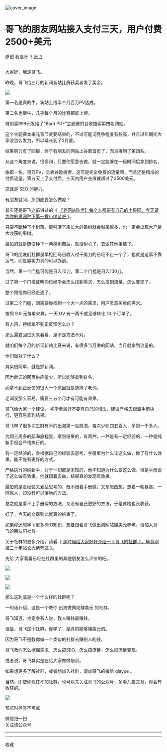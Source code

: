 ![cover_image](https://mmbiz.qpic.cn/sz_mmbiz_jpg/LBrX00GQeicuBmSAJdzUXJnxrO8BMLUwkmITa71g34uiahBF1JXYxUtGJUGb6rAOoeE51heTkW7dP5rqNiaaV3JAA/0?wx_fmt=jpeg)

#  哥飞的朋友网站接入支付三天，用户付费2500+美元

原创  我是哥飞  [ 哥飞 ](javascript:void\(0\);)

__ _ _ _ _

大家好，我是哥飞。

  

昨晚，哥飞给三月的新词新站比赛获奖者发了奖金。  

  

![](https://mmbiz.qpic.cn/sz_mmbiz_jpg/LBrX00GQeicuBmSAJdzUXJnxrO8BMLUwk7MIsyMK3aWwtRibLQvuMtVsv7mDPiaAlR4YMfib6SntvT4FGysScVT4iaA/640?wx_fmt=jpeg)

第一名是真的牛，新站上线半个月百万PV达成。  

  

第二名也很牛，几乎每个月的比赛都能上榜。

  

特别奖999元发给了“Bard PDF”主题赛的谷歌搜索第四名网站。

  

这个主题赛本来元宵节就要结束的，不过可能词竞争程度有些高，并且过年期间大家没怎么发力，所以延长到了3月底。

  

结果努力有了回报，终于有朋友的网站上谷歌首页了，而且排到了第四名。

  

从这个角度来说，很多词，只要你愿意去做，就一定能够在一段时间后拿到排名。

  

像第一名，百万PV，全靠谷歌搜索，这可是完全免费的流量啊，而且还是精准的付费流量，第五天上了支付后，三天内用户充值就超过了2500美元。

  

这就是 SEO 的魅力。

  

有朋友就问，那到底要怎么做呢？  

  

其实还是哥飞之前讲过的《 [ 【养网站防老】每个人都要有自己的小果园，今天请为你的果园种下第一棵小树苗吧
](http://mp.weixin.qq.com/s?__biz=MjM5OTIzMzYyMA==&mid=2650082415&idx=1&sn=8b725d7238143cdf7b0992b6f7835b57&chksm=bf3f3d548848b442dafc0a5fa379cf90be1749a82d62c2371d2140fed2cc5bbc86e3430e2d6f&scene=21#wechat_redirect)
》。

  

只要不断种下小树苗，能够活下来长大的果树就会越来越多，也一定会出现大产量大收获的果树。

  

最怕的就是随便种下一两棵树苗后，就没耐心了，去做其他事情了。

  

哥飞的朋友们社群里单枪匹马日收入过千美刀的已经不止一个了，也就是这事不靠运气，而是靠实力真的可以办到。

  

当然，第一个门槛可能是日入10刀，第二个门槛是日入100刀。

  

过了第一个门槛证明你已经学会怎么找到需求，怎么找到流量，怎么变现了。

  

整个路径你已经走通了。

  

过第二个门槛，则需要你找到一个大一点的需求，用户愿意买单的需求。

  

按照 9.9 元每单来算，一天 UV 有一两千就足够转化 10 个订单了。

  

有人问，持续拿不到正反馈怎么办？

  

那么需要回过头来看看，是不是方法不对。

  

就咱们每个月的新词新站比赛来说，有很多当月做的网站，当月就拿到流量的。

  

他们做对了什么？

  

其实很简单，就是抓新词。

  

因为新词的网页供应量少，所以能够拿到排名。

  

而拿不到正反馈的很大一个原因就是选择了老词。

  

老词没那么容易，需要三五个月才有可能有效果。

  

哥飞给大家一个建议，  初学者最好不要有自己的想法，建议严格去跟着手册执行，更容易拿到结果。

  

哥飞带了很多次生财有术的出海第一站航海，每次少则四五百人，多则一千多人。

  

为期三周多的航海旅程里，拿到结果的，有两种，一种是有一定经验的，一种是纯新手但会严格执行的。

  

有一定经验的，会根据自己的经验去思考，手册里为什么让这么做，做了有什么效果，能不能有更好的方式。

  

严格执行的纯新手，对于一切都是未知的，他不知道为什么要这么做，但是手册说了这么做有效果，他就跟着去做，结果真的发现有效果。

  

最怕的是没经验又爱乱思考的，既不跟着手册做，又东想西想，想着一朝暴富、一鸣惊人，却没有可以落地的方法。

  

总之就是看不上手册写的方法，又没有自己更好的方法，于是就啥也没收获。

  

好了，今天的文章到此就真的结束了。  

  

如果你还想学习更多SEO知识，想要跟着哥飞做出海网站赚美元养老，请加入哥飞的朋友们社群。

  

关于社群的更多介绍，请看《 [ 是时候给大家好好介绍一下哥飞的社群了，毕竟刚被二十年站长大佬夸过
](http://mp.weixin.qq.com/s?__biz=MjM5OTIzMzYyMA==&mid=2650082450&idx=1&sn=b33f52d905edd76782d85eb06163f312&chksm=bf3f3da98848b4bf8214219c775293b397bdda48f14975f88e55a5bbe7efa75e4b11d93010a5&scene=21#wechat_redirect)
》。  

  

先给  大家看看已经在社群里的其他朋友怎么评价的吧。

  

![](https://mmbiz.qpic.cn/sz_mmbiz_jpg/LBrX00GQeictfJNjePhchkZYLuBwKPcJl2yZPhaRV7VWHg1Fe9tIs05v9QTFBq1oCZjVn9qB08LszWxrFibHHeMQ/640?wx_fmt=other&wxfrom=5&wx_lazy=1&wx_co=1&tp=webp)

![](https://mmbiz.qpic.cn/sz_mmbiz_jpg/LBrX00GQeicsc3DNibdfcSLWyEGZBZSXSUbPuaibAobt9LPMO3wygibBF21OuH0mCYZU6Hn3qgz5Zvxml98F9dKnrQ/640?wx_fmt=other&wxfrom=5&wx_lazy=1&wx_co=1&tp=webp)

  

![](https://mmbiz.qpic.cn/sz_mmbiz_jpg/LBrX00GQeicu0ohJ2AspibworASbayGLjNicts7f15fE789SLz4EI2yZgzHicU6KCsqDNVgkpOwdulS8sGWaSXSRVg/640?wx_fmt=other&wxfrom=5&wx_lazy=1&wx_co=1&tp=webp)

那么这到底是一个什么样的社群呢？  

  

一句话介绍，这是一个教你  出海做网站赚美元  的社群。  

  

哥飞知道，肯定会有人说，教人赚钱最赚钱。  

  

但是，哥飞这个社群，你学了，是真的能够赚美元的。

  

因为哥飞不是教你做一个类似的社群去赚别人的钱。  

  

哥飞教你怎么挖掘需求，怎么搞SEO，怎么搞流量，怎么把流量变现。

  

或者说，哥飞其实是在给大家做微培训。

  

如果想更多了解社群，或者想加入社群，请加哥飞的微信 qiayue 。  

  

当然，即使你现在不加社群，也可以先关注哥飞的公众号，多看几篇文章，你会有收获的。  

  

  

![](https://mmbiz.qpic.cn/sz_mmbiz_png/LBrX00GQeictfJNjePhchkZYLuBwKPcJlnZQYrN8QibDK3jrvycyWs3MDicu1ibntWVBViahQBibHCN9DguLc15AicbBg/640?wx_fmt=other&wxfrom=5&wx_lazy=1&wx_co=1&tp=webp)

  

预览时标签不可点

微信扫一扫  
关注该公众号





****



****



  收藏

